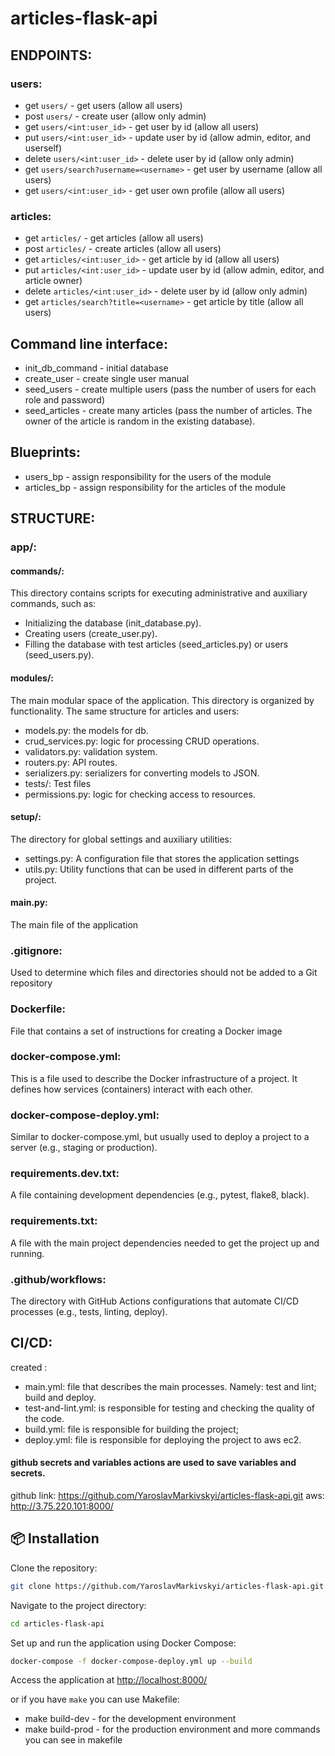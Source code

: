 # articles-flask-api
## ENDPOINTS:
### users:
- get `users/` - get users (allow all users)
- post `users/` - create user (allow only admin)
- get `users/<int:user_id>` - get user by id (allow all users)
- put `users/<int:user_id>` - update user by id (allow admin, editor, and userself)
- delete `users/<int:user_id>` - delete user by id (allow only admin)
- get `users/search?username=<username>` - get user by username (allow all users)
- get `users/<int:user_id>` - get user own profile (allow all users)
### articles:
- get `articles/` - get articles (allow all users)
- post `articles/` - create articles (allow all users)
- get `articles/<int:user_id>` - get article by id (allow all users)
- put `articles/<int:user_id>` - update user by id (allow admin, editor, and article owner)
- delete `articles/<int:user_id>` - delete user by id (allow only admin)
- get `articles/search?title=<username>` - get article by title (allow all users)


## Command line interface:
- init_db_command - initial database
- create_user - create single user manual
- seed_users - create multiple users (pass the number of users for each role and password)
- seed_articles - create many articles (pass the number of articles. The owner of the article is random in the existing database).

## Blueprints:
- users_bp -  assign responsibility for the users of the module
- articles_bp -  assign responsibility for the articles of the module
## STRUCTURE:
### app/:
#### commands/:
 This directory contains scripts for executing administrative and auxiliary commands, such as:
 - Initializing the database (init_database.py).
 - Creating users (create_user.py).
 - Filling the database with test articles (seed_articles.py) or users (seed_users.py).


#### modules/:
The main modular space of the application. This directory is organized by functionality. The same structure for articles and users:
 - models.py: the models for db.
 - crud_services.py: logic for processing CRUD operations.
 - validators.py: validation system.
 - routers.py: API routes.
 - serializers.py: serializers for converting models to JSON.
 - tests/: Test files
 - permissions.py: logic for checking access to resources.
#### setup/:
The directory for global settings and auxiliary utilities:
-  settings.py: A configuration file that stores the application settings
-  utils.py: Utility functions that can be used in different parts of the project.
#### main.py:
The main file of the application
### .gitignore:
Used to determine which files and directories should not be added to a Git repository
### Dockerfile:
 File that contains a set of instructions for creating a Docker image
### docker-compose.yml:
This is a file used to describe the Docker infrastructure of a project.
It defines how services (containers) interact with each other.
### docker-compose-deploy.yml:
 Similar to docker-compose.yml, but usually used to deploy a project to a server (e.g., staging or production).
### requirements.dev.txt:
 A file containing development dependencies (e.g., pytest, flake8, black).
### requirements.txt:
A file with the main project dependencies needed to get the project up and running.
### .github/workflows:
 The directory with GitHub Actions configurations that automate CI/CD processes (e.g., tests, linting, deploy).


 ## CI/CD:
 created :
 - main.yml: file that describes the main processes. Namely: test and lint; build and deploy.
- test-and-lint.yml: is responsible for testing and checking the quality of the code.
- build.yml: file is responsible for building the project;
- deploy.yml: file is responsible for deploying the project to aws ec2.

#### github secrets and variables actions are used to save variables and secrets.

github link: https://github.com/YaroslavMarkivskyi/articles-flask-api.git
aws: http://3.75.220.101:8000/


## 📦 Installation
Clone the repository:
```bash
git clone https://github.com/YaroslavMarkivskyi/articles-flask-api.git
```
Navigate to the project directory:
```bash
cd articles-flask-api
```
Set up and run the application using Docker Compose:
```bash
docker-compose -f docker-compose-deploy.yml up --build
```
Access the application at
[http://localhost:8000/](http://localhost:8000/)

or if you have `make` you can use Makefile:
- make build-dev  - for the development environment
- make build-prod - for the production environment
and more commands you can see in makefile



